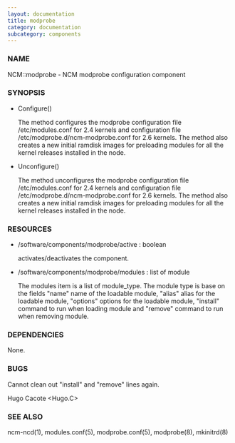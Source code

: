 ```yaml
---
layout: documentation
title: modprobe
category: documentation
subcategory: components
---
```

### NAME

NCM::modprobe - NCM modprobe configuration component

### SYNOPSIS

- Configure()

    The method configures the modprobe configuration file /etc/modules.conf
    for 2.4 kernels and configuration file /etc/modprobe.d/ncm-modprobe.conf
    for 2.6 kernels. The method also creates a new initial ramdisk images for
    preloading modules for all the kernel releases installed in the node.

- Unconfigure()

    The method unconfigures the modprobe configuration file /etc/modules.conf
    for 2.4 kernels and configuration file /etc/modprobe.d/ncm-modprobe.conf
    for 2.6 kernels. The method also creates a new initial ramdisk images for
    preloading modules for all the kernel releases installed in the node.

### RESOURCES

- /software/components/modprobe/active : boolean

    activates/deactivates the component.

- /software/components/modprobe/modules : list of module

    The modules item is a list of module\_type. The module type is base on
    the fields "name" name of the loadable module, "alias" alias for the
    loadable module, "options" options for the loadable module, "install"
    command to run when loading module and "remove" command to run when
    removing module.

### DEPENDENCIES

None.

### BUGS

Cannot clean out "install" and "remove" lines again.

Hugo Cacote <Hugo.C>

### SEE ALSO

ncm-ncd(1), modules.conf(5), modprobe.conf(5), modprobe(8), mkinitrd(8)
